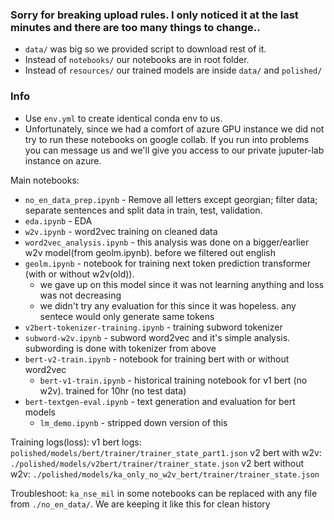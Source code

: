 ### Sorry for breaking upload rules. I only noticed it at the last minutes and there are too many things to change..
* `data/` was big so we provided script to download rest of it.
* Instead of `notebooks/` our notebooks are in root folder.
* Instead of `resources/` our trained models are inside `data/` and `polished/`

### Info
* Use `env.yml` to create identical conda env to us.
* Unfortunately, since we had a comfort of azure GPU instance we did not try to run these notebooks on 
google collab. If you run into problems you can message us and we'll give you access to our private
juputer-lab instance on azure.

Main notebooks:

* `no_en_data_prep.ipynb` - Remove all letters except georgian; filter data; separate sentences and split data 
in train, test, validation.
* `eda.ipynb` - EDA
* `w2v.ipynb` - word2vec training on cleaned data
* `word2vec_analysis.ipynb` - this analysis was done on a bigger/earlier w2v model(from geolm.ipynb). before we filtered out english
* `geolm.ipynb` - notebook for training next token prediction transformer (with or without w2v(old)).
	* we gave up on this model since it was not learning anything and loss was not decreasing
	* we didn't try any evaluation for this since it was hopeless. any sentece would only generate same tokens
* `v2bert-tokenizer-training.ipynb` - training subword tokenizer
* `subword-w2v.ipynb` - subword word2vec and it's simple analysis. subwording is done with tokenizer from above
* `bert-v2-train.ipynb` - notebook for training bert with or without word2vec
	* `bert-v1-train.ipynb` - historical training notebook for v1 bert (no w2v). trained for 10hr (no test data)
* `bert-textgen-eval.ipynb` - text generation and evaluation for bert models
	* `lm_demo.ipynb` - stripped down version of this

Training logs(loss):
v1 bert logs: `polished/models/bert/trainer/trainer_state_part1.json`
v2 bert with w2v: `./polished/models/v2bert/trainer/trainer_state.json`
v2 bert without w2v: `./polished/models/ka_only_no_w2v_bert/trainer/trainer_state.json`

Troubleshoot: 
`ka_nse_mil` in some notebooks can be replaced with any file from `./no_en_data/`. We are keeping it
like this for clean history
